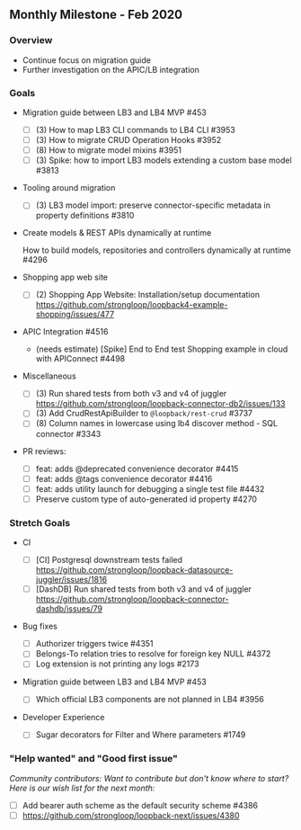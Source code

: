 ## Monthly Milestone - Feb 2020

### Overview

- Continue focus on migration guide
- Further investigation on the APIC/LB integration

### Goals

- Migration guide between LB3 and LB4 MVP #453

  - [ ] (3) How to map LB3 CLI commands to LB4 CLI #3953
  - [ ] (3) How to migrate CRUD Operation Hooks #3952
  - [ ] (8) How to migrate model mixins #3951
  - [ ] (3) Spike: how to import LB3 models extending a custom base model #3813

- Tooling around migration

  - [ ] (3) LB3 model import: preserve connector-specific metadata in property
        definitions #3810

- Create models & REST APIs dynamically at runtime

  [ ](8) How to build models, repositories and controllers dynamically at
  runtime #4296

- Shopping app web site

  - [ ] (2) Shopping App Website: Installation/setup documentation
        https://github.com/strongloop/loopback4-example-shopping/issues/477

- APIC Integration #4516

  - (needs estimate) [Spike] End to End test Shopping example in cloud with
    APIConnect #4498

- Miscellaneous

  - [ ] (3) Run shared tests from both v3 and v4 of juggler
        https://github.com/strongloop/loopback-connector-db2/issues/133
  - [ ] (3) Add CrudRestApiBuilder to `@loopback/rest-crud` #3737
  - [ ] (8) Column names in lowercase using lb4 discover method - SQL connector
        #3343

- PR reviews:
  - [ ] feat: adds @deprecated convenience decorator #4415
  - [ ] feat: adds @tags convenience decorator #4416
  - [ ] feat: adds utility launch for debugging a single test file #4432
  - [ ] Preserve custom type of auto-generated id property #4270

### Stretch Goals

- CI

  - [ ] [CI] Postgresql downstream tests failed
        https://github.com/strongloop/loopback-datasource-juggler/issues/1816
  - [ ] [DashDB] Run shared tests from both v3 and v4 of juggler
        https://github.com/strongloop/loopback-connector-dashdb/issues/79

- Bug fixes

  - [ ] Authorizer triggers twice #4351
  - [ ] Belongs-To relation tries to resolve for foreign key NULL #4372
  - [ ] Log extension is not printing any logs #2173

- Migration guide between LB3 and LB4 MVP #453

  - [ ] Which official LB3 components are not planned in LB4 #3956

- Developer Experience

  - [ ] Sugar decorators for Filter and Where parameters #1749

### "Help wanted" and "Good first issue"

_Community contributors: Want to contribute but don't know where to start? Here
is our wish list for the next month:_

- [ ] Add bearer auth scheme as the default security scheme #4386
- [ ] https://github.com/strongloop/loopback-next/issues/4380
